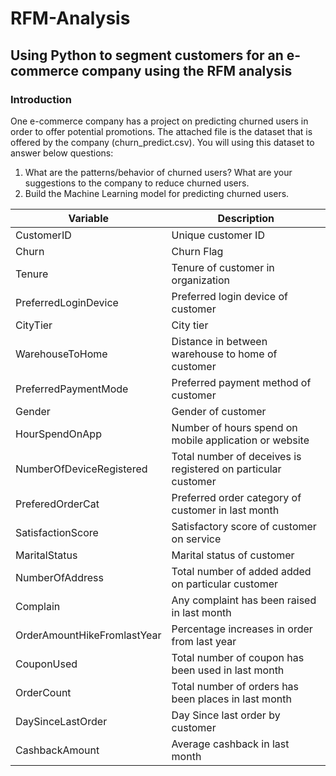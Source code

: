 # RFM-Analysis
## Using Python to segment customers for an e-commerce company using the RFM analysis
### Introduction
One e-commerce company has a project on predicting churned users in order to offer potential promotions.
The attached file is the dataset that is offered by the company (churn_predict.csv). You will using this dataset to answer below questions:
1. What are the patterns/behavior of churned users? What are your suggestions to the company to reduce churned users.
2. Build the Machine Learning model for predicting churned users.

| Variable | Description |
| --- | --- |
| CustomerID | Unique customer ID |
| Churn | Churn Flag |
| Tenure | Tenure of customer in organization |
| PreferredLoginDevice | Preferred login device of customer |
| CityTier | City tier |
| WarehouseToHome | Distance in between warehouse to home of customer |
| PreferredPaymentMode | Preferred payment method of customer |
| Gender | Gender of customer |
| HourSpendOnApp | Number of hours spend on mobile application or website |
| NumberOfDeviceRegistered | Total number of deceives is registered on particular customer |
| PreferedOrderCat | Preferred order category of customer in last month |
| SatisfactionScore | Satisfactory score of customer on service |
| MaritalStatus | Marital status of customer |
| NumberOfAddress | Total number of added added on particular customer |
| Complain | Any complaint has been raised in last month |
| OrderAmountHikeFromlastYear | Percentage increases in order from last year |
| CouponUsed | Total number of coupon has been used in last month |
| OrderCount | Total number of orders has been places in last month |
| DaySinceLastOrder | Day Since last order by customer |
| CashbackAmount | Average cashback in last month |
